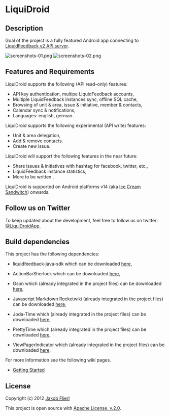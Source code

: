 # LiquiDroid

## Description
Goal of the project is a fully featured Android app connecting to [LiquidFeedback v2 API server][1].
 
![screenshots-01.png][2]
![screenshots-02.png][3]

## Features and Requirements

LiquiDroid supports the following (API read-only) features:

* API key authentication, multipe LiquidFeedback accounts,
* Multiple LiquidFeedback instances sync, offline SQL cache,
* Browsing of unit & area, issue & initiative, member & contacts,
* Calendar sync & notifications,
* Languages: english, german.

LiquiDroid supports the following experimental (API write) features:

* Unit & area delegation,
* Add & remove contacts.
* Create new issue.

LiquiDroid will support the following features in the near future:

* Share issues & initiatives with hashtag for facebook, twitter, etc.,
* LiquidFeedback instance statistics,
* More to be written..

LiquiDroid is supported on Android platforms v14 (aka [Ice Cream Sandwitch][4]) onwards.

## Follow us on Twitter

To keep updated about the development, feel free to follow us on twitter: [@LiquiDroidApp][5].

## Build dependencies

This project has the following dependencies:

* liquidfeedback-java-sdk which can be downloaded [here][6],
* ActionBarSherlock which can be downloaded [here][10],

* Gson which (already integrated in the project files) can be downloaded [here][7],
* Javascript Markdown Rocketwiki (already integrated in the project files) can be downloaded [here][8],
* Joda-Time which (already integrated in the project files) can be downloaded [here][9],
* PrettyTime which (already integrated in the project files) can be downloaded [here][11],
* ViewPagerIndicator which (already integrated in the project files) can be downloaded [here][12].

For more information see the following wiki pages.

* [Getting Started][13]

## License
Copyright (c) 2012 [Jakob Flierl][14]

This project is open source with [Apache License, v.2.0][15].

  [1]: http://dev.liquidfeedback.org/trac/lf/wiki/lfapi
  [2]: https://github.com/koppi/liquidroid/raw/master/screenshots-01.png
  [3]: https://github.com/koppi/liquidroid/raw/master/screenshots-02.png
  [4]: http://www.android.com/about/ice-cream-sandwich/
  [5]: http://twitter.com/LiquiDroidApp
  [6]: https://github.com/koppi/liquidfeedback-java-sdk
  [7]: http://code.google.com/p/google-gson/
  [8]: https://github.com/koppi/javascript-markdown-rocketwiki
  [9]: http://joda-time.sourceforge.net/
 [10]: https://www.actionbarsherlock.com
 [11]: http://ocpsoft.org/prettytime/
 [12]: http://viewpagerindicator.com
 [13]: http://wiki.github.com/koppi/liquidroid/getting-started
 [14]: http://github.com/koppi
 [15]: http://www.apache.org/licenses/LICENSE-2.0.html
